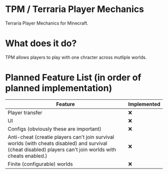 # TPM / Terraria Player Mechanics
Terraria Player Mechanics for Minecraft.

# What does it do?
TPM allows players to play with one chracter across mutliple worlds.

# Planned Feature List (in order of planned implementation)
| Feature | Implemented |
|-----|-----|
| Player transfer | ❌ |
| UI | ❌ |
| Configs (obviously these are important) | ❌ |
| Anti-cheat (creatie players can't join survival worlds (with cheats disabled) and survival (cheat disabled) players can't join worlds with cheats enabled.) | ❌ |
| Finite (configurable) worlds | ❌ |

